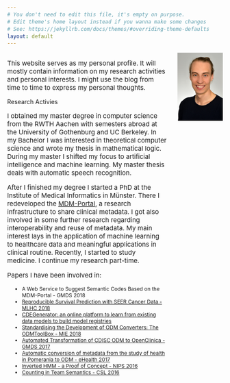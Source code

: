 ```yaml
---
# You don't need to edit this file, it's empty on purpose.
# Edit theme's home layout instead if you wanna make some changes
# See: https://jekyllrb.com/docs/themes/#overriding-theme-defaults
layout: default
---
```


<div style="width: 74%; float: left;">

<p style="font-size: 15px;">
This website serves as my personal profile.
It will mostly contain information on my research activities and
personal interests. I might use the blog from time to time to
express my personal thoughts.
</p>

<p>
Research Activies
</p>

<p style="font-size: 15px;">
I obtained my master degree in computer science from the RWTH Aachen
with semesters abroad at the University of Gothenburg and UC Berkeley.
In my Bachelor I was interested in theoretical computer
science and wrote my thesis in mathematical logic. During my master I
shifted my focus to artificial intelligence and machine learning. My
master thesis deals with automatic speech recognition.
</p>

<p style="font-size: 15px;">
After I finished my degree I started a PhD at the Institute of Medical
Informatics in Münster. There I redeveloped the
<a href="https://medical-data-models.org/">MDM-Portal</a>, a research
infrastructure to share clinical metadata. I got also involved in some
further research regarding interoperability and reuse of metadata. My
main interest lays in the application of machine learning to healthcare
data and meaningful applications in clinical routine. Recently, I
started to study medicine. I continue my research
part-time.
</p>

<p style="font-size: 15px;">
Papers I have been involved in:
</p>
<ul style="font-size: 12px; margin-left:14px">
  <li>
  A Web Service to Suggest Semantic Codes Based on the MDM-Portal - GMDS 2018
  </li>
  <li>
  <a href="https://www.mlforhc.org/s/11.pdf">Reproducible Survival Prediction with SEER Cancer Data - MLHC 2018</a>
  </li>
  <li>
  <a href="https://www.dovepress.com/articles.php?article_id=39769">CDEGenerator: an online platform to learn from existing data models to build model registries</a>
  </li>
  <li>
  <a href="http://ebooks.iospress.nl/publication/48788">Standardising the Development of ODM Converters: The ODMToolBox - MIE 2018</a>
  </li>
  <li>
  <a href="http://ebooks.iospress.nl/publication/47514">Automated Transformation of CDISC ODM to OpenClinica - GMDS 2017</a>
  </li>
  <li>
  <a href="http://ebooks.iospress.nl/publication/46464">Automatic conversion of metadata from the study of health in Pomerania
to ODM - eHealth 2017</a>
  </li>
  <li>
  <a href="https://pdfs.semanticscholar.org/3216/4a7345d28b3392ffe92883af58d8321d3bd7.pdf">Inverted HMM - a Proof of Concept - NIPS 2016</a>
  </li>
  <li>
  <a href="http://drops.dagstuhl.de/opus/volltexte/2016/6575/pdf/LIPIcs-CSL-2016-35.pdf">Counting in Team Semantics - CSL 2016</a>
  </li>
</ul> 
</div>

<img style="float: right;" src="/assets/profile-picture.jpg" width="21%">
